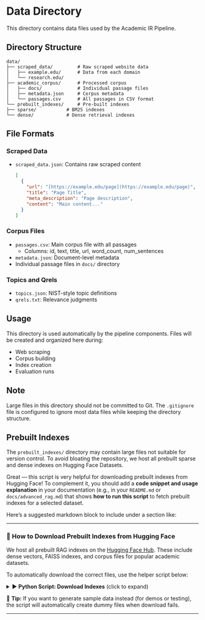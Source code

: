 # Data Directory

This directory contains data files used by the Academic IR Pipeline.

## Directory Structure
```aiignore
data/
├── scraped_data/         # Raw scraped website data
│   ├── example.edu/      # Data from each domain
│   └── research.edu/
├── academic_corpus/      # Processed corpus
│   ├── docs/             # Individual passage files
│   ├── metadata.json     # Corpus metadata
│   └── passages.csv      # All passages in CSV format
└── prebuilt_indexes/     # Pre-built indexes
├── sparse/           # BM25 indexes
└── dense/            # Dense retrieval indexes
```

## File Formats

### Scraped Data

-   `scraped_data.json`: Contains raw scraped content

    ```json
    [
      {
        "url": "[https://example.edu/page](https://example.edu/page)",
        "title": "Page Title",
        "meta_description": "Page description",
        "content": "Main content..."
      }
    ]
    ```

### Corpus Files

-   `passages.csv`: Main corpus file with all passages
    -   Columns: id, text, title, url, word_count, num_sentences
-   `metadata.json`: Document-level metadata
-   Individual passage files in `docs/` directory

### Topics and Qrels

-   `topics.json`: NIST-style topic definitions
-   `qrels.txt`: Relevance judgments

## Usage

This directory is used automatically by the pipeline components. Files will be created and organized here during:

-   Web scraping
-   Corpus building
-   Index creation
-   Evaluation runs

## Note

Large files in this directory should not be committed to Git. The `.gitignore` file is configured to ignore most data files while keeping the directory structure.

## Prebuilt Indexes
The `prebuilt_indexes/` directory may contain large files not suitable for version control. To avoid bloating the repository, we host all prebuilt sparse and dense indexes on Hugging Face Datasets. 

Great — this script is very helpful for downloading prebuilt indexes from Hugging Face! To complement it, you should add a **code snippet and usage explanation** in your documentation (e.g., in your `README.md` or `docs/advanced_rag.md`) that shows **how to run this script** to fetch prebuilt indexes for a selected dataset.

Here’s a suggested markdown block to include under a section like:

---

### 🔽 How to Download Prebuilt Indexes from Hugging Face

We host all prebuilt RAG indexes on the [Hugging Face Hub](https://huggingface.co/datasets/ShubhamC/rag-tutorial-prebuilt-indexes). These include dense vectors, FAISS indexes, and corpus files for popular academic datasets.

To automatically download the correct files, use the helper script below:

<details>
<summary>▶️ <strong>Python Script: Download Indexes</strong> (click to expand)</summary>

```python
from huggingface_hub import hf_hub_download
import os, pickle, numpy as np
import faiss

HUB_REPO_ID = "ShubhamC/rag-tutorial-prebuilt-indexes"
selected_dataset = "beir/trec-covid"  # Replace with your dataset
repo_folder_name = selected_dataset.replace('/', '_')
base_path = f"prebuilt_indexes/{repo_folder_name}"
os.makedirs(base_path, exist_ok=True)

files_to_download = ["corpus.pkl", "embeddings.npy", "faiss_index.bin", "doc_ids.pkl"]

print(f"Downloading pre-built indexes for {selected_dataset} from HF Hub...")

for file_name in files_to_download:
    local_path = os.path.join(base_path, file_name)
    if not os.path.exists(local_path):
        print(f"Downloading {file_name}...")
        try:
            path_in_repo = f"{repo_folder_name}/{file_name}"
            downloaded_path = hf_hub_download(
                repo_id=HUB_REPO_ID,
                filename=path_in_repo,
                repo_type="dataset",
                local_dir=base_path,
                local_dir_use_symlinks=False
            )
            # Move if needed
            if not os.path.exists(local_path) and os.path.exists(downloaded_path):
                os.rename(downloaded_path, local_path)
            print(f"✅ {file_name} saved to {local_path}")
        except Exception as e:
            print(f"❌ Failed to download {file_name}: {e}")
```
</details>

📌 **Tip:** If you want to generate sample data instead (for demos or testing), the script will automatically create dummy files when download fails.

---
